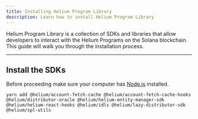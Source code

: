 ```yaml
---
title: Installing Helium Program Library
description: Learn how to install Helium Program Library
---
```


Helium Program Library is a collection of SDKs and libraries that allow developers to interact with the Helium Programs on the Solana blockchain. This guide will walk you through the installation process.

---

## Install the SDKs

Before proceeding make sure your computer has [Node.js](https://nodejs.org/en/) installed.

```shell
yarn add @helium/account-fetch-cache @helium/account-fetch-cache-hooks @helium/distributor-oracle @helium/helium-entity-manager-sdk @helium/helium-react-hooks @helium/idls @helium/lazy-distributor-sdk @helium/spl-utils
```
